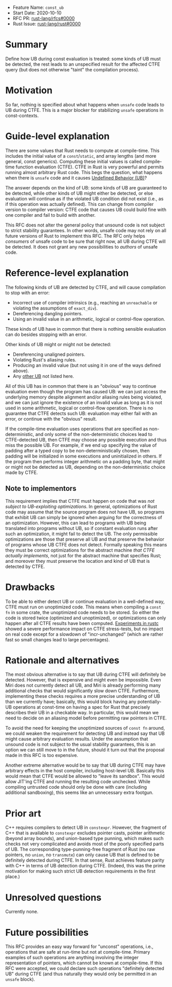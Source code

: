 - Feature Name: `const_ub`
- Start Date: 2020-10-10
- RFC PR: [rust-lang/rfcs#0000](https://github.com/rust-lang/rfcs/pull/0000)
- Rust Issue: [rust-lang/rust#0000](https://github.com/rust-lang/rust/issues/0000)

# Summary
[summary]: #summary

Define how UB during const evaluation is treated:
some kinds of UB must be detected, the rest leads to an unspecified result for the affected CTFE query (but does not otherwise "taint" the compilation process).

# Motivation
[motivation]: #motivation

So far, nothing is specified about what happens when `unsafe` code leads to UB during CTFE.
This is a major blocker for stabilizing `unsafe` operations in const-contexts.

# Guide-level explanation
[guide-level-explanation]: #guide-level-explanation

There are some values that Rust needs to compute at compile-time.
This includes the initial value of a `const`/`static`, and array lengths (and more general, const generics).
Computing these initial values is called compile-time function evaluation (CTFE).
CTFE in Rust is very powerful and permits running almost arbitrary Rust code.
This begs the question, what happens when there is `unsafe` code and it causes [Undefined Behavior (UB)][UB]?

The answer depends on the kind of UB: some kinds of UB are guaranteed to be detected,
while other kinds of UB might either be detected, or else evaluation will continue as if the violated UB condition did not exist (i.e., as if this operation was actually defined).
This can change from compiler version to compiler version: CTFE code that causes UB could build fine with one compiler and fail to build with another.

This RFC does not alter the general policy that unsound code is not subject to strict stability guarantees.
In other words, unsafe code may not rely on all future versions of Rust to implement this RFC.
The RFC only helps *consumers* of unsafe code to be sure that right now, all UB during CTFE will be detected.
It does not grant any new possibilities to *authors* of unsafe code.

[UB]: https://doc.rust-lang.org/reference/behavior-considered-undefined.html

# Reference-level explanation
[reference-level-explanation]: #reference-level-explanation

The following kinds of UB are detected by CTFE, and will cause compilation to stop with an error:
* Incorrect use of compiler intrinsics (e.g., reaching an `unreachable` or violating the assumptions of `exact_div`).
* Dereferencing dangling pointers.
* Using an invalid value in an arithmetic, logical or control-flow operation.

These kinds of UB have in common that there is nothing sensible evaluation can do besides stopping with an error.

Other kinds of UB might or might not be detected:
* Dereferencing unaligned pointers.
* Violating Rust's aliasing rules.
* Producing an invalid value (but not using it in one of the ways defined above).
* Any [other UB][UB] not listed here.

All of this UB has in common that there is an "obvious" way to continue evaluation even though the program has caused UB:
we can just access the underlying memory despite alignment and/or aliasing rules being violated, and we can just ignore the existence of an invalid value as long as it is not used in some arithmetic, logical or control-flow operation.
There is no guarantee that CTFE detects such UB: evaluation may either fail with an error, or continue with the "obvious" result.

If the compile-time evaluation uses operations that are specified as non-deterministic,
and only some of the non-deterministic choices lead to CTFE-detected UB,
then CTFE may choose any possible execution and thus miss the possible UB.
For example, if we end up specifying the value of padding after a typed copy to be non-deterministically chosen, then padding will be initialized in some executions and uninitialized in others.
If the program then performs integer arithmetic on a padding byte, that might or might not be detected as UB, depending on the non-deterministic choice made by CTFE.

## Note to implementors

This requirement implies that CTFE must happen on code that was *not subject to UB-exploiting optimizations*.
In general, optimizations of Rust code may assume that the source program does not have UB, so programs that exhibit UB can simply be ignored when arguing for the correctness of an optimization.
However, this can lead to programs with UB being translated into programs without UB, so if constant evaluation runs after such an optimization, it might fail to detect the UB.
The only permissible optimizations are those that preserve all UB and that preserve the behavior of programs whose UB CTFE does not detect.
Formally speaking this means they must be correct optimizations for the abstract machine *that CTFE actually implements*, not just for the abstract machine that specifies Rust; and moreover they must preserve the location and kind of UB that is detected by CTFE.

# Drawbacks
[drawbacks]: #drawbacks

To be able to either detect UB or continue evaluation in a well-defined way, CTFE must run on unoptimized code.
This means when compiling a `const fn` in some crate, the unoptimized code needs to be stored.
So either the code is stored twice (optimized and unoptimized), or optimizations can only happen after all CTFE results have been computed.
[Experiments in rustc](https://perf.rust-lang.org/compare.html?start=35debd4c111610317346f46d791f32551d449bd8&end=3dbdd3b981f75f965ac04452739653a3d47ff0ed) showed a severe performance impact on CTFE stress-tests, but no impact on real code except for a slowdown of "incr-unchanged" (which are rather fast so small changes lead to large percentages).

# Rationale and alternatives
[rationale-and-alternatives]: #rationale-and-alternatives

The most obvious alternative is to say that UB during CTFE will definitely be detected.
However, that is expensive and might even be impossible.
Even Miri does not currently detect all UB, and Miri is already performing many additional checks that would significantly slow down CTFE.
Furthermore, implementing these checks requires a more precise understanding of UB than we currently have; basically, this would block having any potentially-UB operations at const-time on having a spec for Rust that precisely describes their UB in a checkable way.
In particular, this would mean we need to decide on an aliasing model before permitting raw pointers in CTFE.

To avoid the need for keeping the unoptimized sources of `const fn` around, we could weaken the requirement for detecting UB and instead say that UB might cause arbitrary evaluation results.
Under the assumption that unsound code is not subject to the usual stability guarantees, this is an option we can still move to in the future, should it turn out that the proposal made in this RFC is too expensive.

Another extreme alternative would be to say that UB during CTFE may have arbitrary effects in the host compiler, including host-level UB.
Basically this would mean that CTFE would be allowed to "leave its sandbox".
This would allow JIT'ing CTFE and running the resulting code unchecked.
While compiling untrusted code should only be done with care (including additional sandboxing), this seems like an unnecessary extra footgun.

# Prior art
[prior-art]: #prior-art

C++ requires compilers to detect UB in `constexpr`.
However, the fragment of C++ that is available to `constexpr` excludes pointer casts, pointer arithmetic (beyond array bounds), and union-based type punning, which makes such checks not very complicated and avoids most of the poorly specified parts of UB.
The corresponding type-punning-free fragment of Rust (no raw pointers, no `union`, no `transmute`) can only cause UB that is defined to be definitely detected during CTFE.
In that sense, Rust achieves feature parity with C++ in terms of UB detection during CTFE.
(Indeed, this was the prime motivation for making such strict UB detection requirements in the first place.)

# Unresolved questions
[unresolved-questions]: #unresolved-questions

Currently none.

# Future possibilities
[future-possibilities]: #future-possibilities

This RFC provides an easy way forward for "unconst" operations, i.e., operations that are safe at run-time but not at compile-time.
Primary examples of such operations are anything involving the integer representation of pointers, which cannot be known at compile-time.
If this RFC were accepted, we could declare such operations "definitely detected UB" during CTFE (and thus naturally they would only be permitted in an `unsafe` block).
